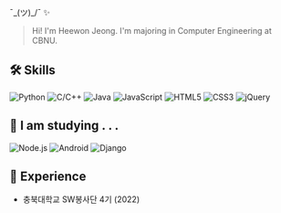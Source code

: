 ¯\_(ツ)_/¯ ✨
 > Hi! I'm Heewon Jeong. I'm majoring in Computer Engineering at CBNU.

## 🛠 Skills
![Python](https://img.shields.io/badge/-Python-05122A?style=flat&logo=python)
![C/C++](https://img.shields.io/badge/-C/C++-05122A?style=flat&logo=cplusplus)
![Java](https://img.shields.io/badge/-Java-05122A?style=flat&logo=Java&logoColor=FFA518)
![JavaScript](https://img.shields.io/badge/-JavaScript-05122A?style=flat&logo=javascript)
![HTML5](https://img.shields.io/badge/-HTML5-05122A?style=flat&logo=HTML5)
![CSS3](https://img.shields.io/badge/-CSS3-05122A?style=flat&logo=CSS3&logoColor=1572B6)
![jQuery](https://img.shields.io/badge/-jQuery-05122A?style=flat&logo=jquery)

## 🐥 I am studying . . .
![Node.js](https://img.shields.io/badge/-Node.js-05122A?style=flat&logo=node.js)
![Android](https://img.shields.io/badge/-Android-05122A?style=flat&logo=android)
![Django](https://img.shields.io/badge/-Django-05122A?style=flat&logo=Django)

## 🎵 Experience
- 충북대학교 SW봉사단 4기 (2022)
